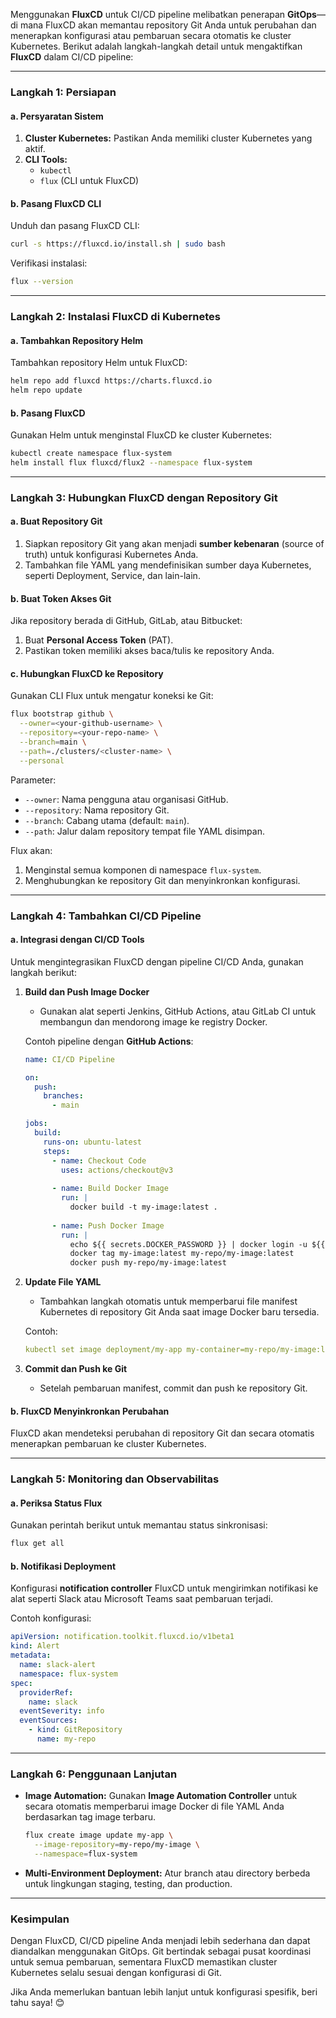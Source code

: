 Menggunakan **FluxCD** untuk CI/CD pipeline melibatkan penerapan **GitOps**—di mana FluxCD akan memantau repository Git Anda untuk perubahan dan menerapkan konfigurasi atau pembaruan secara otomatis ke cluster Kubernetes. Berikut adalah langkah-langkah detail untuk mengaktifkan **FluxCD** dalam CI/CD pipeline:

---

### **Langkah 1: Persiapan**
#### a. **Persyaratan Sistem**
1. **Cluster Kubernetes:** Pastikan Anda memiliki cluster Kubernetes yang aktif.
2. **CLI Tools:**
   - `kubectl`
   - `flux` (CLI untuk FluxCD)

#### b. **Pasang FluxCD CLI**
Unduh dan pasang FluxCD CLI:
```bash
curl -s https://fluxcd.io/install.sh | sudo bash
```

Verifikasi instalasi:
```bash
flux --version
```

---

### **Langkah 2: Instalasi FluxCD di Kubernetes**
#### a. **Tambahkan Repository Helm**
Tambahkan repository Helm untuk FluxCD:
```bash
helm repo add fluxcd https://charts.fluxcd.io
helm repo update
```

#### b. **Pasang FluxCD**
Gunakan Helm untuk menginstal FluxCD ke cluster Kubernetes:
```bash
kubectl create namespace flux-system
helm install flux fluxcd/flux2 --namespace flux-system
```

---

### **Langkah 3: Hubungkan FluxCD dengan Repository Git**
#### a. **Buat Repository Git**
1. Siapkan repository Git yang akan menjadi **sumber kebenaran** (source of truth) untuk konfigurasi Kubernetes Anda.
2. Tambahkan file YAML yang mendefinisikan sumber daya Kubernetes, seperti Deployment, Service, dan lain-lain.

#### b. **Buat Token Akses Git**
Jika repository berada di GitHub, GitLab, atau Bitbucket:
1. Buat **Personal Access Token** (PAT).
2. Pastikan token memiliki akses baca/tulis ke repository Anda.

#### c. **Hubungkan FluxCD ke Repository**
Gunakan CLI Flux untuk mengatur koneksi ke Git:
```bash
flux bootstrap github \
  --owner=<your-github-username> \
  --repository=<your-repo-name> \
  --branch=main \
  --path=./clusters/<cluster-name> \
  --personal
```

Parameter:
- `--owner`: Nama pengguna atau organisasi GitHub.
- `--repository`: Nama repository Git.
- `--branch`: Cabang utama (default: `main`).
- `--path`: Jalur dalam repository tempat file YAML disimpan.

Flux akan:
1. Menginstal semua komponen di namespace `flux-system`.
2. Menghubungkan ke repository Git dan menyinkronkan konfigurasi.

---

### **Langkah 4: Tambahkan CI/CD Pipeline**
#### a. **Integrasi dengan CI/CD Tools**
Untuk mengintegrasikan FluxCD dengan pipeline CI/CD Anda, gunakan langkah berikut:
1. **Build dan Push Image Docker**
   - Gunakan alat seperti Jenkins, GitHub Actions, atau GitLab CI untuk membangun dan mendorong image ke registry Docker.
   
   Contoh pipeline dengan **GitHub Actions**:
   ```yaml
   name: CI/CD Pipeline

   on:
     push:
       branches:
         - main

   jobs:
     build:
       runs-on: ubuntu-latest
       steps:
         - name: Checkout Code
           uses: actions/checkout@v3
         
         - name: Build Docker Image
           run: |
             docker build -t my-image:latest .
         
         - name: Push Docker Image
           run: |
             echo ${{ secrets.DOCKER_PASSWORD }} | docker login -u ${{ secrets.DOCKER_USERNAME }} --password-stdin
             docker tag my-image:latest my-repo/my-image:latest
             docker push my-repo/my-image:latest

   ```

2. **Update File YAML**
   - Tambahkan langkah otomatis untuk memperbarui file manifest Kubernetes di repository Git Anda saat image Docker baru tersedia.
   
   Contoh:
   ```yaml
   kubectl set image deployment/my-app my-container=my-repo/my-image:latest --record
   ```

3. **Commit dan Push ke Git**
   - Setelah pembaruan manifest, commit dan push ke repository Git.

#### b. **FluxCD Menyinkronkan Perubahan**
FluxCD akan mendeteksi perubahan di repository Git dan secara otomatis menerapkan pembaruan ke cluster Kubernetes.

---

### **Langkah 5: Monitoring dan Observabilitas**
#### a. **Periksa Status Flux**
Gunakan perintah berikut untuk memantau status sinkronisasi:
```bash
flux get all
```

#### b. **Notifikasi Deployment**
Konfigurasi **notification controller** FluxCD untuk mengirimkan notifikasi ke alat seperti Slack atau Microsoft Teams saat pembaruan terjadi.

Contoh konfigurasi:
```yaml
apiVersion: notification.toolkit.fluxcd.io/v1beta1
kind: Alert
metadata:
  name: slack-alert
  namespace: flux-system
spec:
  providerRef:
    name: slack
  eventSeverity: info
  eventSources:
    - kind: GitRepository
      name: my-repo
```

---

### **Langkah 6: Penggunaan Lanjutan**
- **Image Automation:** Gunakan **Image Automation Controller** untuk secara otomatis memperbarui image Docker di file YAML Anda berdasarkan tag image terbaru.
  ```bash
  flux create image update my-app \
    --image-repository=my-repo/my-image \
    --namespace=flux-system
  ```

- **Multi-Environment Deployment:** Atur branch atau directory berbeda untuk lingkungan staging, testing, dan production.

---

### **Kesimpulan**
Dengan FluxCD, CI/CD pipeline Anda menjadi lebih sederhana dan dapat diandalkan menggunakan GitOps. Git bertindak sebagai pusat koordinasi untuk semua pembaruan, sementara FluxCD memastikan cluster Kubernetes selalu sesuai dengan konfigurasi di Git.

Jika Anda memerlukan bantuan lebih lanjut untuk konfigurasi spesifik, beri tahu saya! 😊